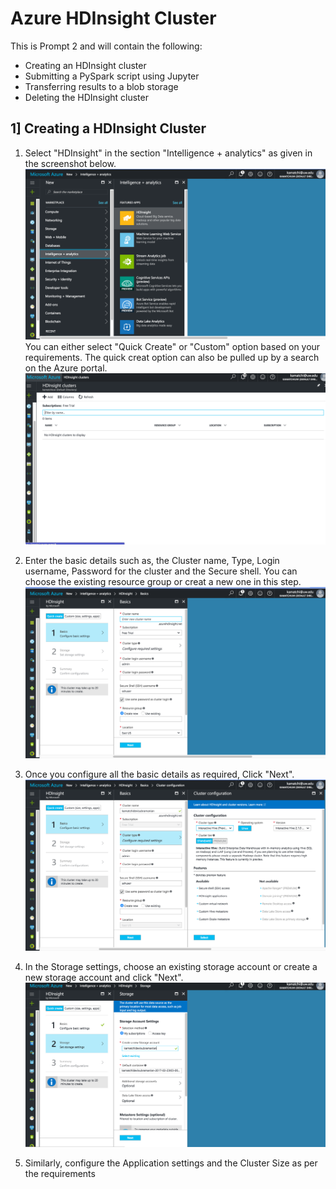 # Azure HDInsight Cluster

This is Prompt 2 and will contain the following:
* Creating an HDInsight cluster
* Submitting a PySpark script using Jupyter
* Transferring results to a blob storage
* Deleting the HDInsight cluster

## 1] Creating a HDInsight Cluster
1. Select "HDInsight" in the section "Intelligence + analytics" as given in the screenshot below. ![Select HDI](https://raw.githubusercontent.com/KAMS35/Azure-HDInsight-Cluster/master/screenshots/1.select%20HDInsight%20cluster.png)You can either select "Quick Create" or "Custom" option based on your requirements. The quick creat option can also be pulled up by a search on the Azure portal. ![Quick Create](https://raw.githubusercontent.com/KAMS35/Azure-HDInsight-Cluster/master/screenshots/1.a.quick%20create.png)

2. Enter the basic details such as, the Cluster name, Type, Login username, Password for the cluster and the Secure shell. You can choose the existing resource group or creat a new one in this step. ![Basics](https://raw.githubusercontent.com/KAMS35/Azure-HDInsight-Cluster/master/screenshots/2.%20enter%20details.png) 

3. Once you configure all the basic details as required, Click "Next".  ![Basics2](https://raw.githubusercontent.com/KAMS35/Azure-HDInsight-Cluster/master/screenshots/3.%20basics%20details.png)

4. In the Storage settings, choose an existing storage account or create a new storage account and click "Next". ![Storage](https://raw.githubusercontent.com/KAMS35/Azure-HDInsight-Cluster/master/screenshots/4.%20storage%20details.png)

5. Similarly, configure the Application settings and the Cluster Size as per the requirements
 
